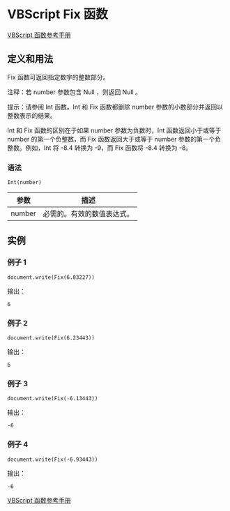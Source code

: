 # VBScript Fix 函数

[VBScript 函数参考手册](/vbscript/vbscript_ref_functions.asp "VBScript 函数")

## 定义和用法

Fix 函数可返回指定数字的整数部分。

注释：若 number 参数包含 Null ，则返回 Null 。

提示：请参阅 Int 函数。Int 和 Fix 函数都删除 number 参数的小数部分并返回以整数表示的结果。

Int 和 Fix 函数的区别在于如果 number 参数为负数时，Int 函数返回小于或等于 number 的第一个负整数，而 Fix 函数返回大于或等于 number 参数的第一个负整数。例如，Int 将 -8.4 转换为 -9，而 Fix 函数将 -8.4 转换为 -8。

### 语法

```
Int(number)
```

| 参数 | 描述 |
| --- | --- |
| number | 必需的。有效的数值表达式。 |

## 实例

### 例子 1

```
document.write(Fix(6.83227))
```

输出：

```
6
```

### 例子 2

```
document.write(Fix(6.23443))
```

输出：

```
6
```

### 例子 3

```
document.write(Fix(-6.13443))
```

输出：

```
-6
```

### 例子 4

```
document.write(Fix(-6.93443))
```

输出：

```
-6
```

[VBScript 函数参考手册](/vbscript/vbscript_ref_functions.asp "VBScript 函数")

